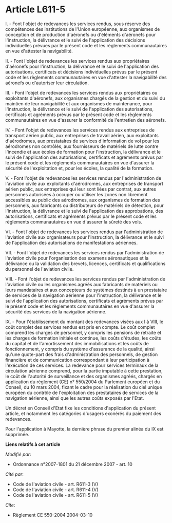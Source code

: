 # Article L611-5

I. - Font l'objet de redevances les services rendus, sous réserve des compétences des institutions de l'Union européenne, aux
organismes de conception et de production d'aéronefs ou d'éléments d'aéronefs pour l'instruction, la délivrance et le suivi
de l'application des décisions individuelles prévues par le présent code et les règlements communautaires en vue d'attester
la navigabilité.

II. - Font l'objet de redevances les services rendus aux propriétaires d'aéronefs pour l'instruction, la délivrance et le
suivi de l'application des autorisations, certificats et décisions individuelles prévus par le présent code et les règlements
communautaires en vue d'attester la navigabilité des aéronefs ou d'autoriser leur circulation.

III. - Font l'objet de redevances les services rendus aux propriétaires ou exploitants d'aéronefs, aux organismes chargés de
la gestion et du suivi du maintien de leur navigabilité et aux organismes de maintenance, pour l'instruction, la délivrance
et le suivi de l'application des autorisations, certificats et agréments prévus par le présent code et les règlements
communautaires en vue d'assurer la conformité de l'entretien des aéronefs.

IV. - Font l'objet de redevances les services rendus aux entreprises de transport aérien public, aux entreprises de travail
aérien, aux exploitants d'aérodromes, aux prestataires de services d'information de vol pour les aérodromes non contrôlés,
aux fournisseurs de matériels de lutte contre l'incendie et aux écoles de formation pour l'instruction, la délivrance et le
suivi de l'application des autorisations, certificats et agréments prévus par le présent code et les règlements
communautaires en vue d'assurer la sécurité de l'exploitation et, pour les écoles, la qualité de la formation.

V. - Font l'objet de redevances les services rendus par l'administration de l'aviation civile aux exploitants d'aérodromes,
aux entreprises de transport aérien public, aux entreprises qui leur sont liées par contrat, aux autres personnes autorisées
à occuper ou utiliser les zones non librement accessibles au public des aérodromes, aux organismes de formation des
personnels, aux fabricants ou distributeurs de matériels de détection, pour l'instruction, la délivrance et le suivi de
l'application des approbations, des autorisations, certificats et agréments prévus par le présent code et les règlements
communautaires en vue d'assurer la sûreté des vols.

VI. - Font l'objet de redevances les services rendus par l'administration de l'aviation civile aux organisateurs pour
l'instruction, la délivrance et le suivi de l'application des autorisations de manifestations aériennes.

VII. - Font l'objet de redevances les services rendus par l'administration de l'aviation civile pour l'organisation des
examens aéronautiques et la délivrance ou la validation des brevets, licences, certificats et qualifications du personnel de
l'aviation civile.

VIII. - Font l'objet de redevances les services rendus par l'administration de l'aviation civile ou les organismes agréés aux
fabricants de matériels ou leurs mandataires et aux concepteurs de systèmes destinés à un prestataire de services de la
navigation aérienne pour l'instruction, la délivrance et le suivi de l'application des autorisations, certificats et
agréments prévus par le présent code et les règlements communautaires en vue d'assurer la sécurité des services de la
navigation aérienne.

IX. - Pour l'établissement du montant des redevances visées aux I à VIII, le coût complet des services rendus est pris en
compte. Le coût complet comprend les charges de personnel, y compris les pensions de retraite et les charges de formation
initiale et continue, les coûts d'études, les coûts du capital et de l'amortissement des immobilisations et les coûts de
fonctionnement, y compris du système d'assurance de la qualité, ainsi qu'une quote-part des frais d'administration des
personnels, de gestion financière et de communication correspondant à leur participation à l'exécution de ces services. La
redevance pour services terminaux de la circulation aérienne comprend, pour la partie imputable à cette prestation, le coût
de l'autorité de surveillance et des organismes agréés, chargés en application du règlement (CE) n° 550/2004 du Parlement
européen et du Conseil, du 10 mars 2004, fixant le cadre pour la réalisation du ciel unique européen du contrôle de
l'exploitation des prestataires de services de la navigation aérienne, ainsi que les autres coûts exposés par l'Etat.

Un décret en Conseil d'Etat fixe les conditions d'application du présent article, et notamment les catégories d'usagers
exonérés du paiement des redevances.

Pour l'application à Mayotte, la dernière phrase du premier alinéa du IX est supprimée.

**Liens relatifs à cet article**

_Modifié par_:

  - Ordonnance n°2007-1801 du 21 décembre 2007 - art. 10

_Cité par_:

  - Code de l'aviation civile - art. R611-3 (V)
  - Code de l'aviation civile - art. R611-4 (V)
  - Code de l'aviation civile - art. R611-5 (V)

_Cite_:

  - Règlement CE 550-2004 2004-03-10
